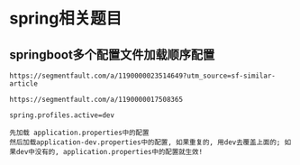 # spring相关题目



## springboot多个配置文件加载顺序配置

```
https://segmentfault.com/a/1190000023514649?utm_source=sf-similar-article

https://segmentfault.com/a/1190000017508365

spring.profiles.active=dev

先加载 application.properties中的配置
然后加载application-dev.properties中的配置, 如果重复的, 用dev去覆盖上面的; 如果dev中没有的, application.properties中的配置就生效!
```


